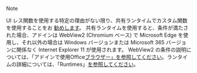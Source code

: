 >[!NOTE]
> UI レス関数を使用する特定の理由がない限り、共有ランタイムでカスタム関数を使用することをお [勧めします](../develop/configure-your-add-in-to-use-a-shared-runtime.md)。 共有ランタイムを使用すると、条件が満たされた場合、アドインは WebView2 (Chromium ベース) で Microsoft Edge を使用し、それ以外の場合は Windows バージョンまたは Microsoft 365 バージョンに関係なく Internet Explorer 11 が使用されます。 WebView2 の条件の説明については、「アドインで使用Office[ブラウザー」を参照してください](../concepts/browsers-used-by-office-web-add-ins.md)。ランタイムの詳細については、「Runtimes」[を参照してください](../reference/manifest/runtimes.md)。